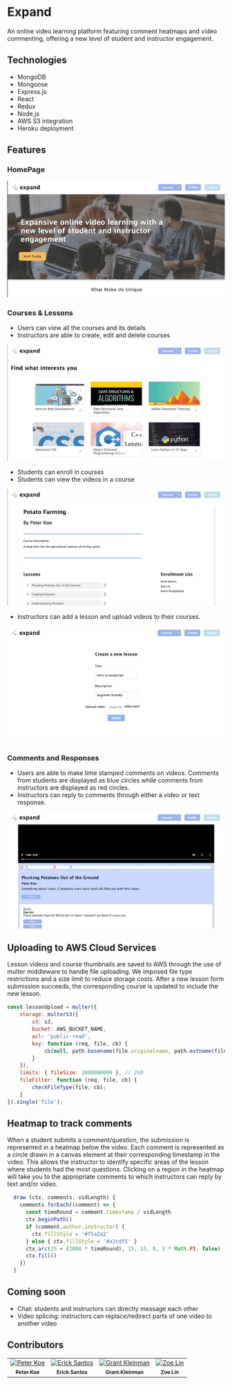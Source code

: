 # Expand
An online video learning platform featuring comment heatmaps and video commenting, offering a new level of student and instructor engagement.
  
## Technologies
* MongoDB
* Mongoose
* Express.js
* React
* Redux
* Node.js
* AWS S3 integration
* Heroku deployment
  
## Features
  
### HomePage
<p align="center">
  <img width="auto" height="auto" src="https://github.com/pfranciskoe/Expand/blob/master/demo/expd-1.gif?raw=true">
</p>

  
### Courses & Lessons
* Users can view all the courses and its details
* Instructors are able to create, edit and delete courses

<p align="center">
  <img width="auto" height="auto" src="https://github.com/pfranciskoe/Expand/blob/master/demo/expd-2.gif?raw=true">
</p>
  
* Students can enroll in courses
* Students can view the videos in a course
  
<p align="center">
  <img width="auto" height="auto" src="https://github.com/pfranciskoe/Expand/blob/master/demo/expd-3.gif?raw=true">
</p>

* Instructors can add a lesson and upload videos to their courses.
  
<p align="center">
  <img width="auto" height="auto" src="https://github.com/pfranciskoe/Expand/blob/master/demo/expd-6.gif?raw=true">
</p>

### Comments and Responses
* Users are able to make time stamped comments on videos. Comments from students are displayed as blue circles while comments from instructors are displayed as red circles.
* Instructors can reply to comments through either a video or text response.
  
<p align="center">
  <img width="auto" height="auto" src="https://github.com/pfranciskoe/Expand/blob/master/demo/expd-5.gif?raw=true">
</p>

## Uploading to AWS Cloud Services
Lesson videos and course thumbnails are saved to AWS through the use of multer middleware to handle file uploading.
    We imposed file type restrictions and a size limit to reduce storage costs. After a new lesson form submission succeeds, the
    corresponding course is updated to include the new lesson.
```javascript
const lessonUpload = multer({
    storage: multerS3({
        s3: s3,
        bucket: AWS_BUCKET_NAME,
        acl: 'public-read',
        key: function (req, file, cb) {
            cb(null, path.basename(file.originalname, path.extname(file.originalname)) + '-' + Date.now() + path.extname(file.originalname))
        }
    }),
    limits: { fileSize: 2000000000 }, // 2GB
    fileFilter: function (req, file, cb) {
        checkFileType(file, cb);
    }
}).single('file');
```

## Heatmap to track comments
When a student submits a comment/question, the submission is represented in a heatmap below the video.
    Each comment is represented as a circle drawn in a canvas element at their corresponding timestamp in the video. 
    This allows the instructor to identify specific areas of the lesson where students had the most questions. 
    Clicking on a region in the heatmap will take you to the appropriate comments to which instructors can reply by text and/or video.

```javascript
  draw (ctx, comments, vidLength) {
    comments.forEach((comment) => {
      const timeRound = comment.timestamp / vidLength
      ctx.beginPath()
      if (comment.author.instructor) {
        ctx.fillStyle = '#f5a2a2'
      } else { ctx.fillStyle = '#a2cdf5' }
      ctx.arc(15 + (2000 * timeRound), 15, 15, 0, 2 * Math.PI, false)
      ctx.fill()
    })
  }
```

## Coming soon
* Chat: students and instructors can directly message each other
* Video splicing: instructors can replace/redirect parts of one video to another video

## Contributors
<table>
  <tr>
    <td align="center">
        <a href="https://github.com/pfranciskoe">
            <img src="https://media-exp1.licdn.com/dms/image/C5603AQHhbc33qphMEA/profile-displayphoto-shrink_200_200/0?e=1597276800&v=beta&t=b-V-kVFRq0RLaa76-S4k80LM3zLUf9ivYITZuJ-i-d8" width="100px;" alt="Peter Koe" title="Peter Koe"/>
            <br/>
            <sub><b>Peter Koe</b></sub>
        </a>
        <br/>
    </td>
    <td align="center">
        <a href="https://github.com/Arctive">
            <img src="https://media-exp1.licdn.com/dms/image/C5603AQHTrNE7OvY4Sg/profile-displayphoto-shrink_200_200/0?e=1594857600&v=beta&t=No2QgCPzapfVPeAOlfPTk1onVnRhcpj2ci_JbFV_NXU" width="100px;" alt="Erick Santos" title="Erick Santos"/>
            <br/>
            <sub><b>Erick Santos</b></sub>
        </a>
        <br/>
    </td>
    <td align="center">
        <a href="https://github.com/gmkleinman">
            <img src="https://media-exp1.licdn.com/dms/image/C5603AQEFYF32YbNzZA/profile-displayphoto-shrink_400_400/0?e=1596672000&v=beta&t=px5LGzcQQt3277GwgcGmjcMAfWk6i9hk7GKSaqI30qM" width="100px;" alt="Grant Kleinman" title="Grant Kleinman"/>
            <br/>
            <sub><b>Grant Kleinman</b></sub>
        </a>
        <br/>
    </td>
    <td align="center">
        <a href="https://github.com/zixlin7">
            <img src="https://media-exp1.licdn.com/dms/image/C5603AQG3nJVhyelE8A/profile-displayphoto-shrink_200_200/0?e=1594857600&v=beta&t=laiR9ECKD-Gq2s3xLDTBY62BV_Rvsc7EP8rKBN1vd0k" width="100px;" alt="Zoe Lin" title="Zoe Lin"/>
            <br/>
            <sub><b>Zoe Lin</b></sub>
        </a>
        <br/>
    </td>
  </tr>
</table>
